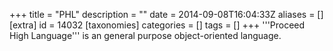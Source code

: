 +++
title = "PHL"
description = ""
date = 2014-09-08T16:04:33Z
aliases = []
[extra]
id = 14032
[taxonomies]
categories = []
tags = []
+++
'''Proceed High Language''' is an general purpose object-oriented language.
